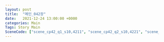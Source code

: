 ```yaml
---
layout: post
title:  "메인_042장"
date:   2021-12-24 13:00:00 +0000
categories: Main
Tags: Story Main
SceneCode: ["scene_cp42_q1_s10,4211", "scene_cp42_q2_s10,4221", "scene_cp42_q2_s20,4222", "scene_cp42_q3_s10,4231", "scene_cp42_q3_s20,4232", "scene_cp42_q4_s10,4241", "scene_cp42_q4_s20,4242", "scene_cp42_q4_s30,4243"]
---
```

